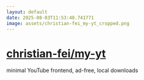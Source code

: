 ```yaml
---
layout: default
date: 2025-08-03T11:53:48.741771
image: assets/christian-fei_my-yt_cropped.png
---
```


# [christian-fei/my-yt](https://github.com/christian-fei/my-yt)

minimal YouTube frontend, ad-free, local downloads

